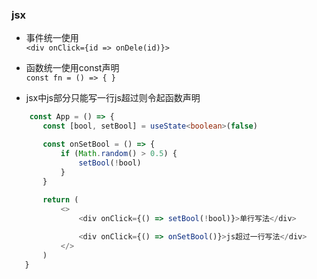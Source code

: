 ### jsx
- 事件统一使用 <br/>
`<div onClick={id => onDele(id)}>`

- 函数统一使用const声明 <br/>
`const fn = () => { }`

- jsx中js部分只能写一行js超过则令起函数声明
 ```ts
     const App = () => {
        const [bool, setBool] = useState<boolean>(false)

        const onSetBool = () => {
            if (Math.random() > 0.5) {
                setBool(!bool)
            }
        }
        
        return (
            <>
                <div onClick={() => setBool(!bool)}>单行写法</div>

                <div onClick={() => onSetBool()}>js超过一行写法</div>
            </>
        )
    }
 ```
